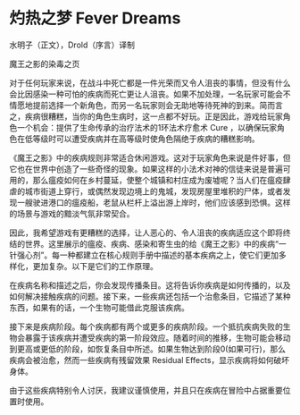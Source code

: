 # 灼热之梦 Fever Dreams

水明子（正文），Drold（序言）译制

魔王之影的染毒之页

对于任何玩家来说，在战斗中死亡都是一件光荣而又令人沮丧的事情，但没有什么会比因感染一种可怕的疾病而死亡更让人沮丧。如果不加处理，一名玩家可能会不情愿地提前选择一个新角色，而另一名玩家则会无助地等待死神的到来。简而言之，疾病很糟糕，当你的角色生病时，这一点都不好玩。正是因此，游戏给玩家角色一个机会：提供了生命传承的治疗法术的1环法术疗愈术
Cure
，以确保玩家角色在低等级时可以遭受疾病并在高等级时使角色隔绝于疾病的糟糕影响。

《魔王之影》中的疾病规则非常适合休闲游戏。这对于玩家角色来说是件好事，但它也在世界中创造了一些奇怪的现象。如果这样的小法术对神的信徒来说是普遍可用的，那么瘟疫如何在乡村蔓延，使整个城镇和村庄成为废墟呢？当人们在瘟疫肆虐的城市街道上穿行，或偶然发现边境上的鬼城，发现房屋里堆积的尸体，或者发现一艘驶进港口的瘟疫船，老鼠从栏杆上溢出游上岸时，他们应该感到恐惧。这样的场景与游戏的黯淡气氛非常契合。

因此，我希望游戏有更糟糕的选择，让人恶心的、令人沮丧的疾病适应这个即将终结的世界。这里展示的瘟疫、疾病、感染和寄生虫的给《魔王之影》中的疾病“一针强心剂”。每一种都建立在核心规则手册中描述的基本疾病之上，使它们更加多样化，更加复杂。以下是它们的工作原理。

在疾病名称和描述之后，你会发现传播条目。这将告诉你疾病是如何传播的，以及如何解决接触疾病的问题。接下来，一些疾病还包括一个治愈条目，它描述了某种东西，如果有的话，一个生物可能借此克服该疾病。

接下来是疾病阶段。每个疾病都有两个或更多的疾病阶段。一个抵抗疾病失败的生物会暴露于该疾病并遭受疾病的第一阶段效应。随着时间的推移，生物可能会移动到更高或更低的阶段，如恢复条目中所述。如果生物达到阶段0(如果可行)，那么疾病会被治愈，然而一些疾病有残留效果
Residual Effects，显示疾病将如何破坏身体。

由于这些疾病特别令人讨厌，我建议谨慎使用，并且只在疾病在冒险中占据重要位置时使用。
